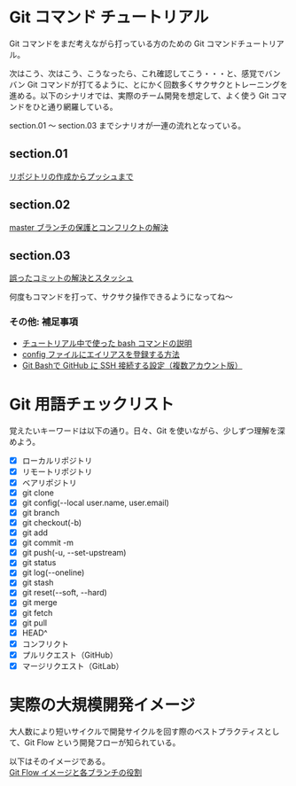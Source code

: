 # Git コマンド チュートリアル  
  
Git コマンドをまだ考えながら打っている方のための Git コマンドチュートリアル。   

次はこう、次はこう、こうなったら、これ確認してこう・・・と、感覚でバンバン Git コマンドが打てるように、とにかく回数多くサクサクとトレーニングを進める。以下のシナリオでは、実際のチーム開発を想定して、よく使う Git コマンドをひと通り網羅している。  
  
section.01 ～ section.03 までシナリオが一連の流れとなっている。  
  
## section.01  
[リポジトリの作成からプッシュまで](./section.01.md)  
  
## section.02  
[master ブランチの保護とコンフリクトの解決](./section.02.md)  
  
## section.03  
[誤ったコミットの解決とスタッシュ](./section.03.md)  
  
何度もコマンドを打って、サクサク操作できるようになってね～  

### その他: 補足事項  
- [チュートリアル中で使った bash コマンドの説明](./explain_bash_command.md)  
- [config ファイルにエイリアスを登録する方法](./how_register_arias_to_config.md)
- [Git Bashで GitHub に SSH 接続する設定（複数アカウント版）](./how_to_register_ssh.md)
  
# Git 用語チェックリスト  
  
覚えたいキーワードは以下の通り。日々、Git を使いながら、少しずつ理解を深めよう。  

- [x] ローカルリポジトリ  
- [x] リモートリポジトリ  
- [x] ベアリポジトリ  
- [x] git clone  
- [x] git config(--local user.name, user.email)  
- [x] git branch  
- [x] git checkout(-b)  
- [x] git add  
- [x] git commit -m  
- [x] git push(-u, --set-upstream)  
- [x] git status  
- [x] git log(--oneline)  
- [x] git stash  
- [x] git reset(--soft, --hard)  
- [x] git merge  
- [x] git fetch  
- [x] git pull  
- [x] HEAD^  
- [x] コンフリクト  
- [x] プルリクエスト（GitHub）  
- [x] マージリクエスト（GitLab）  
  
# 実際の大規模開発イメージ

大人数により短いサイクルで開発サイクルを回す際のベストプラクティスとして、Git Flow という開発フローが知られている。

以下はそのイメージである。  
[Git Flow イメージと各ブランチの役割](./git_flow.md)  
  
